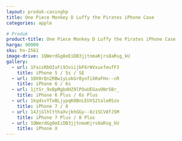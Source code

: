 ```yaml
---
layout: produk-casinghp
title: One Piece Monkey D Luffy the Pirates iPhone Case
categories: apple

# Produk
product-title: One Piece Monkey D Luffy the Pirates iPhone Case
harga: 90000
sku: hn-2561
image-drive: 1QWerdGg8eEiDB3jjtnmaKjrs8aRsg_kU
gallery:
  - url: 1FaisRbOIxFi93viijbF6rWVxuxfeufF3
    title: iPhone 5 / 5s / SE
  - url: 10X0rQn2RBw1yLokGr0ynfikRaFHx--cR
    title: iPhone 6 / 6s
  - url: 1jtSr_9xBpMgbdHZ9lPOuUEGavONr5Br_
    title: iPhone 6 Plus / 6s Plus
  - url: 1kqdsvYTeBLjypqKOBnLEUVS2tale0Szo
    title: iPhone 7 / 8
  - url: 14JjGlhltthaXvjkhGGy--8z1SCV8fJ5M
    title: iPhone 7 Plus / 8 Plus
  - url: 1QWerdGg8eEiDB3jjtnmaKjrs8aRsg_kU
    title: iPhone X
---
```

